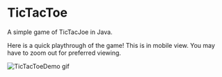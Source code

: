 # TicTacToe
A simple game of TicTacJoe in Java.

Here is a quick playthrough of the game! This is in mobile view. You may have to zoom out for preferred viewing.

![TicTacToeDemo gif](https://user-images.githubusercontent.com/91184284/229703311-da007f9a-ea7c-4629-a577-32b01e902073.gif)
